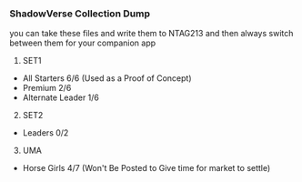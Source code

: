 ### ShadowVerse Collection Dump

you can take these files and write them to NTAG213 and then always switch between them for your companion app 

1. SET1
  + All Starters 6/6 (Used as a Proof of Concept)
  + Premium 2/6
  + Alternate Leader 1/6 


2. SET2
  + Leaders 0/2


3. UMA
  + Horse Girls 4/7 (Won't Be Posted to Give time for market to settle) 
